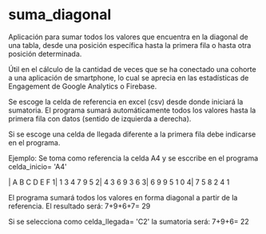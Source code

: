 # suma_diagonal
Aplicación para sumar todos los valores que encuentra en la diagonal de una tabla, 
desde una posición específica hasta la primera fila o hasta otra posición determinada.

Útil en el cálculo de la cantidad de veces que se ha conectado una cohorte a una aplicación de smartphone,
lo cual se aprecia en las estadísticas de Engagement de Google Analytics o Firebase.

Se escoge la celda de referencia en excel (csv) desde donde iniciará la sumatoria.
El programa sumará automáticamente todos los valores hasta la primera fila con datos (sentido de izquierda a derecha).

Si se escoge una celda de llegada diferente a la primera fila debe indicarse en el programa.

Ejemplo: Se toma como referencia la celda A4 y se esccribe en el programa celda_inicio= 'A4'

 |  A B C D E F
1|  1 3 4 7 9 5
2|  4 3 6 9 3 6
3|  6 9 9 5 1 0
4|  7 5 8 2 4 1

El programa sumará todos los valores en forma diagonal a partir de la referencia. El resultado será:
7+9+6+7= 29

Si se selecciona como celda_llegada= 'C2' la sumatoria será: 7+9+6= 22
